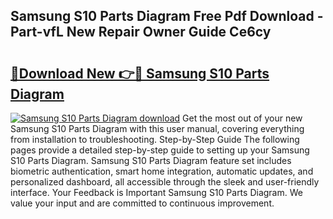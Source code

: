 ## Samsung S10 Parts Diagram Free Pdf Download - Part-vfL New Repair Owner Guide Ce6cy

# <h2><a href="http://dfs3bs.blite.top/?on=Samsung+S10+Parts+Diagram">🔗Download New 👉🔴 Samsung S10 Parts Diagram</a></h2>

[![Samsung S10 Parts Diagram download](https://i.imgur.com/lujVjoI.png)](http://dfs3bs.blite.top/?on=Samsung+S10+Parts+Diagram)
Get the most out of your new Samsung S10 Parts Diagram with this user manual, covering everything from installation to troubleshooting. Step-by-Step Guide The following pages provide a detailed step-by-step guide to setting up your Samsung S10 Parts Diagram. Samsung S10 Parts Diagram feature set includes biometric authentication, smart home integration, automatic updates, and personalized dashboard, all accessible through the sleek and user-friendly interface. Your Feedback is Important Samsung S10 Parts Diagram. We value your input and are committed to continuous improvement.
